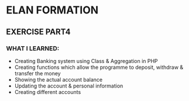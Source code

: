 # ELAN FORMATION 

## EXERCISE PART4

### WHAT I LEARNED:

- Creating Banking system using Class & Aggregation in PHP
- Creating functions which allow the programme to deposit, withdraw & transfer the money
- Showing the actual account balance
- Updating the account & personal information
- Creating different accounts